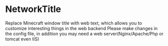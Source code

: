 # NetworkTitle
Replace Minecraft window title with web text, which allows you to customize interesting things in the web backend
Please make changes in the config file, in addition you may need a web server(Nginx/Apache/Php or tomcat even IIS)
